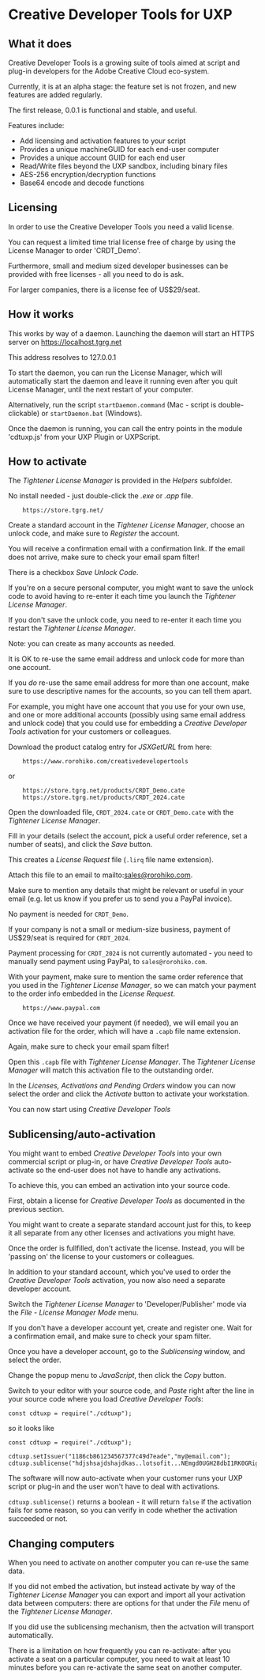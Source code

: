 # Creative Developer Tools for UXP

## What it does

Creative Developer Tools is a growing suite of tools aimed at script and plug-in developers for the Adobe Creative Cloud eco-system.

Currently, it is at an alpha stage: the feature set is not frozen, and new features are added regularly.

The first release, 0.0.1 is functional and stable, and useful.

Features include:

- Add licensing and activation features to your script
- Provides a unique machineGUID for each end-user computer
- Provides a unique account GUID for each end user
- Read/Write files beyond the UXP sandbox, including binary files
- AES-256 encryption/decryption functions
- Base64 encode and decode functions

## Licensing

In order to use the Creative Developer Tools you need a valid license.

You can request a limited time trial license free of charge by using the License Manager to order 'CRDT_Demo'.

Furthermore, small and medium sized developer businesses can be provided with free licenses - all you need to do is ask.

For larger companies, there is a license fee of US$29/seat.

## How it works

This works by way of a daemon. Launching the daemon will start an HTTPS server on https://localhost.tgrg.net

This address resolves to 127.0.0.1

To start the daemon, you can run the License Manager, which will automatically start the daemon and leave it running even after you quit License Manager, until the next restart of your computer.

Alternatively, run the script `startDaemon.command` (Mac - script is double-clickable) or `startDaemon.bat` (Windows).

Once the daemon is running, you can call the entry points in the module 'cdtuxp.js' from your UXP Plugin or UXPScript.

## How to activate

The _Tightener License Manager_ is provided in the _Helpers_ subfolder.

No install needed - just double-click the _.exe_ or _.app_ file.
```
    https://store.tgrg.net/
```

Create a standard account in the _Tightener License Manager_, choose an unlock code, and make sure to _Register_ the account. 

You will receive a confirmation email with a confirmation link. If the email does not arrive, make sure to check your email spam filter!

There is a checkbox _Save Unlock Code_. 

If you're on a secure personal computer, you might want to save the unlock code to avoid having to re-enter it each time you launch the _Tightener License Manager_. 

If you don't save the unlock code, you need to re-enter it each time you restart the _Tightener License Manager_.

Note: you can create as many accounts as needed.

It is OK to re-use the same email address and unlock code for more than one account. 

If you _do_ re-use the same email address for more than one account, make sure to use descriptive names for the accounts, so you can tell them apart.

For example, you might have one account that you use for your own use, and one or more additional accounts (possibly using same email address and unlock code) that you could use for embedding a _Creative Developer Tools_ activation for your customers or colleagues.

Download the product catalog entry for _JSXGetURL_ from here:
```
	https://www.rorohiko.com/creativedevelopertools
```
or
```
    https://store.tgrg.net/products/CRDT_Demo.cate
    https://store.tgrg.net/products/CRDT_2024.cate
```     

Open the downloaded file, `CRDT_2024.cate` or `CRDT_Demo.cate` with the _Tightener License Manager_.

Fill in your details (select the account, pick a useful order reference, set a number of seats), and click the _Save_ button. 

This creates a _License Request_ file (`.lirq` file name extension).

Attach this file to an email to mailto:sales@rorohiko.com. 

Make sure to mention any details that might be relevant or useful in your email (e.g. let us know if you prefer us to send you a PayPal invoice).

No payment is needed for `CRDT_Demo`.

If your company is not a small or medium-size business, payment of US$29/seat is required for `CRDT_2024`.

Payment processing for `CRDT_2024` is not currently automated - you need to manually send payment using PayPal, to `sales@rorohiko.com`. 

With your payment, make sure to mention the same order reference that you used in the _Tightener License Manager_, so we can match your payment to the order info embedded in the _License Request_.
```
    https://www.paypal.com
```       

Once we have received your payment (if needed), we will email you an activation file for the order, which will have a `.capb` file name extension. 

Again, make sure to check your email spam filter!

Open this `.capb` file with _Tightener License Manager_. The _Tightener License Manager_ will match this activation file to the outstanding order. 

In the _Licenses, Activations and Pending Orders_ window you can now select the order and click the _Activate_ button to activate your workstation.

You can now start using _Creative Developer Tools_

## Sublicensing/auto-activation

You might want to embed _Creative Developer Tools_ into your own commercial script or plug-in, or have _Creative Developer Tools_ auto-activate so the end-user does not have to handle any activations.

To achieve this, you can embed an activation into your source code.

First, obtain a license for _Creative Developer Tools_ as documented in the previous section. 

You might want to create a separate standard account just for this, to keep it all separate from any other licenses and activations you might have.

Once the order is fullfilled, don't activate the license. Instead, you will be 'passing on' the license to your customers or colleagues.

In addition to your standard account, which you've used to order the _Creative Developer Tools_ activation, you now also need a separate developer account.

Switch the _Tightener License Manager_ to 'Developer/Publisher' mode via the _File - License Manager Mode_ menu.

If you don't have a developer account yet, create and register one. Wait for a confirmation email, and make sure to check your spam filter. 

Once you have a developer account, go to the _Sublicensing_ window, and select the order.

Change the popup menu to _JavaScript_, then click the _Copy_ button. 

Switch to your editor with your source code, and _Paste_ right after the line in your source code where you load _Creative Developer Tools_:
```
const cdtuxp = require("./cdtuxp");
```
so it looks like
```
const cdtuxp = require("./cdtuxp");

cdtuxp.setIssuer("1186cb861234567377c49d7eade","my@email.com");
cdtuxp.sublicense("hdjshsajdshajdkas..lotsofit...NEmgd0UGH28dbI1RK0GRig==");

```

The software will now auto-activate when your customer runs your UXP script or plug-in and the user won't have to deal with activations.

`cdtuxp.sublicense()` returns a boolean - it will return `false` if the activation fails for some reason, so you can verify in code whether the activation succeeded or not.

## Changing computers

When you need to activate on another computer you can re-use the same data. 

If you did not embed the activation, but instead activate by way of the _Tightener License Manager_ you can export and import all your activation data between computers: there are options for that under the _File_ menu of the _Tightener License Manager_.

If you did use the sublicensing mechanism, then the actvation will transport automatically. 

There is a limitation on how frequently you can re-activate: after you activate a seat on a particular computer, you need to wait at least 10 minutes before you can re-activate the same seat on another computer.
